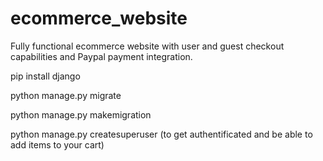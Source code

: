 # ecommerce_website
Fully functional ecommerce website with user and guest checkout capabilities and Paypal payment integration.

pip install django

python manage.py migrate

python manage.py makemigration

python manage.py createsuperuser (to get authentificated and be able to add items to your cart)
